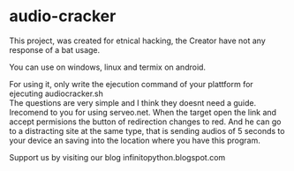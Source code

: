 # audio-cracker

This project, was created for etnical hacking, the 
Creator have not any response of a bat usage.

You can use on windows, linux and termix on android.

For using it, only write the ejecution command of your plattform for ejecuting audiocracker.sh     
The questions are very simple and I think they doesnt need a guide. Irecomend to you for using serveo.net.  When the target open the link and accept permisions 
the button of redirection changes to red. And he can go to a distracting site at the same type, that is sending audios of 5 seconds to your device an saving into the location where you have this 
program.

Support us by visiting our blog infinitopython.blogspot.com
